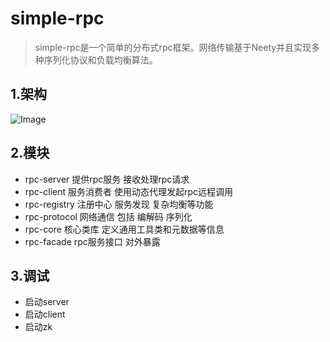 # simple-rpc

> ​	simple-rpc是一个简单的分布式rpc框架。网络传输基于Neety并且实现多种序列化协议和负载均衡算法。



## 1.架构

![Image](https://camo.githubusercontent.com/e11a2ff9575abc290657ba3fdbff5d36f1594e7add67a72e0eda32e449508eef/68747470733a2f2f647562626f2e6170616368652e6f72672f696d67732f6172636869746563747572652e706e67)

## 2.模块

* rpc-server 提供rpc服务 接收处理rpc请求
* rpc-client 服务消费者 使用动态代理发起rpc远程调用
* rpc-registry 注册中心  服务发现 复杂均衡等功能
* rpc-protocol 网络通信 包括 编解码 序列化
* rpc-core 核心类库 定义通用工具类和元数据等信息
* rpc-facade rpc服务接口 对外暴露



## 3.调试

* 启动server
* 启动client
* 启动zk
